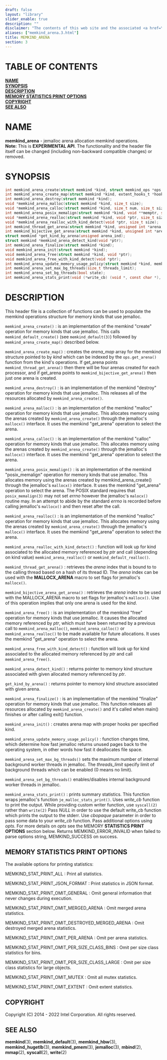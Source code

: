 ```yaml
---
draft: false
layout: "library"
slider_enable: true
description: ""
disclaimer: "The contents of this web site and the associated <a href=\"https://github.com/memkind\">GitHub repositories</a> are BSD-licensed open source."
aliases: ["memkind_arena.3.html"]
title: MEMKIND_ARENA
section: 3
---
```


[comment]: <> (SPDX-License-Identifier: BSD-2-Clause)
[comment]: <> (Copyright 2014-2022, Intel Corporation)

[comment]: <> (memkind_arena.3 -- man page for memkind_arena)

# TABLE OF CONTENTS #

[**NAME**](#name)\
[**SYNOPSIS**](#synopsis)\
[**DESCRIPTION**](#description)\
[**MEMORY STATISTICS PRINT OPTIONS**](#memory-statistics-print-options)\
[**COPYRIGHT**](#copyright)\
[**SEE ALSO**](#see-also)


# NAME #

**memkind_arena** - jemalloc arena allocation memkind operations.\
**Note:** This is **EXPERIMENTAL API**. The functionality and the header file itself can be changed (including non-backward compatible changes) or removed.

# SYNOPSIS #

```c
int memkind_arena_create(struct memkind *kind, struct memkind_ops *ops, const char *name);
int memkind_arena_create_map(struct memkind *kind, extent_hooks_t *hooks);
int memkind_arena_destroy(struct memkind *kind);
void *memkind_arena_malloc(struct memkind *kind, size_t size);
void *memkind_arena_calloc(struct memkind *kind, size_t num, size_t size);
int memkind_arena_posix_memalign(struct memkind *kind, void **memptr, size_t alignment, size_t size);
void *memkind_arena_realloc(struct memkind *kind, void *ptr, size_t size);
void *memkind_arena_realloc_with_kind_detect(void *ptr, size_t size);
int memkind_thread_get_arena(struct memkind *kind, unsigned int *arena, size_t size);
int memkind_bijective_get_arena(struct memkind *kind, unsigned int *arena, size_t size);
struct memkind *get_kind_by_arena(unsigned arena_ind);
struct memkind *memkind_arena_detect_kind(void *ptr);
int memkind_arena_finalize(struct memkind *kind);
void memkind_arena_init(struct memkind *kind);
void memkind_arena_free(struct memkind *kind, void *ptr);
void memkind_arena_free_with_kind_detect(void *ptr);
int memkind_arena_update_memory_usage_policy(struct memkind *kind, memkind_mem_usage_policy policy);
int memkind_arena_set_max_bg_threads(size_t threads_limit);
int memkind_arena_set_bg_threads(bool state);
int memkind_arena_stats_print(void (*write_cb) (void *, const char *), void *cbopaque, memkind_stat_print_opt opts);
```

# DESCRIPTION #

This header file is a collection of functions can be used to populate the memkind operations structure for memory kinds that use jemalloc.

`memkind_arena_create()`
:   is an implementation of the memkind "create" operation for memory kinds that use jemalloc. This calls `memkind_default_create()` (see `memkind_default(3)`) followed by `memkind_arena_create_map()` described below.

`memkind_arena_create_map()`
:   creates the *arena_map* array for the memkind structure pointed to by *kind* which can be indexed by the `ops.get_arena()`  function  from  the  kind's  operations. If get_arena points `memkind_thread_get_arena()` then there will be four arenas created for each processor, and if get_arena points to `memkind_bijective_get_arena()` then just one arena is created.

`memkind_arena_destroy()`
:   is an implementation of the memkind "destroy" operation for memory kinds that use jemalloc. This releases all of the resources allocated by `memkind_arena_create()`.

`memkind_arena_malloc()` 
:   is  an  implementation of the memkind "malloc" operation for memory kinds that use jemalloc. This allocates memory using the arenas created by `memkind_arena_create()` through the jemalloc's `mallocx()` interface. It uses the memkind "get_arena" operation to select the arena.

`memkind_arena_calloc()`
:   is an implementation of the memkind "calloc" operation for memory kinds that use jemalloc. This allocates memory using the arenas created by `memkind_arena_create()` through  the jemalloc's `mallocx()` interface. It uses the memkind "get_arena" operation to select the arena.

`memkind_arena_posix_memalign()`
:   is  an  implementation  of  the  memkind "posix_memalign" operation for memory kinds that use jemalloc. This allocates memory using the arenas created by memkind_arena_create() through the jemalloc's `mallocx()` interface. It uses the memkind "get_arena" operation to select the arena. The POSIX standard requires that `posix_memalign(3)` may not set *errno* however the jemalloc's `malocx()` routine may. In an attempt to abide by the standard *errno* is recorded before calling jemalloc's `mallocx()` and then reset after the call.

`memkind_arena_realloc()`
:   is an implementation of the memkind "realloc" operation for memory kinds that use jemalloc. This allocates memory using the arenas created by `memkind_arena_create()` through the jemalloc's `mallocx()` interface.  It uses the memkind "get_arena" operation to select the arena.

`memkind_arena_realloc_with_kind_detect()`
:   function will look up for kind associated to the allocated memory referenced by *ptr* and call (depending on kind value) `memkind_arena_realloc()` or  `memkind_default_realloc()`.

`memkind_thread_get_arena()`
:   retrieves  the *arena* index that is bound to to the calling thread based on a hash of its thread ID.  The *arena* index can be used with the **MALLOCX_ARENA** macro to set flags for jemalloc's `mallocx()`.

`memkind_bijective_arena_get_arena()`
:   retrieves the *arena* index to be used with the MALLOCX_ARENA macro to set flags for jemalloc's `mallocx()`.  Use of this operation implies that only one arena is used  for  the *kind*.

`memkind_arena_free()`
:   is an implementation of the memkind "free" operation for memory kinds that use jemalloc. It causes the allocated memory referenced by *ptr*, which must have been returned by a previous call to `memkind_arena_malloc()`, `memkind_arena_calloc()` or `memkind_arena_realloc()` to be made available for future allocations. It uses the memkind "get_arena" operation to select the arena.

`memkind_arena_free_with_kind_detect()`
:   function will look up for kind associated to the allocated memory referenced by *ptr* and call `memkind_arena_free()`.

`memkind_arena_detect_kind()`
:   returns pointer to memory kind structure associated with given allocated memory referenced by *ptr*.

`get_kind_by_arena()`
:   returns pointer to memory kind structure associated with given arena.

`memkind_arena_finalize()`
:   is an implementation of the memkind "finalize" operation for memory kinds that use jemalloc. This function releases all resources allocated by `memkind_arena_create()` and  it's called when main() finishes or after calling exit() function.

`memkind_arena_init()`
:   creates arena map with proper hooks per specified kind.

`memkind_arena_update_memory_usage_policy()`
:   function changes time, which determine how fast jemalloc returns unused pages back to the operating system, in other words how fast it deallocates file space.

`memkind_arena_set_max_bg_threads()`
sets the maximum number of internal background worker threads in jemalloc. The *threads_limit* specify limit of background threads which can be enabled (0 means no limit).

`memkind_arena_set_bg_threads()` enables/disables internal background worker threads in jemalloc.

`memkind_arena_stats_print()`
:   prints summary statistics. This function wraps jemalloc's function `je_malloc_stats_print()`.  Uses *write_cb* function to print the output. While providing custom writer function, use `syscall(2)` rather than `write(2)` Pass *NULL* in order to use the default write_cb function which prints the output to the stderr. Use *cbopaque* parameter in order to pass some data to your *write_cb* function. Pass additional options using *opts*. For more details on *opts* see the MEMORY **STATISTICS PRINT OPTIONS** section below.  Returns MEMKIND_ERROR_INVALID when failed to parse options string, MEMKIND_SUCCESS on success.

## MEMORY STATISTICS PRINT OPTIONS ##

The available options for printing statistics:

MEMKIND_STAT_PRINT_ALL
:   Print all statistics.

MEMKIND_STAT_PRINT_JSON_FORMAT
:   Print statistics in JSON format.

MEMKIND_STAT_PRINT_OMIT_GENERAL
:   Omit general information that never changes during execution.

MEMKIND_STAT_PRINT_OMIT_MERGED_ARENA
:   Omit merged arena statistics.

MEMKIND_STAT_PRINT_OMIT_DESTROYED_MERGED_ARENA
:   Omit destroyed merged arena statistics.

MEMKIND_STAT_PRINT_OMIT_PER_ARENA
:   Omit per arena statistics.

MEMKIND_STAT_PRINT_OMIT_PER_SIZE_CLASS_BINS
:   Omit per size class statistics for bins.

MEMKIND_STAT_PRINT_OMIT_PER_SIZE_CLASS_LARGE
:   Omit per size class statistics for large objects.

MEMKIND_STAT_PRINT_OMIT_MUTEX
:   Omit all mutex statistics.

MEMKIND_STAT_PRINT_OMIT_EXTENT
:   Omit extent statistics.

## COPYRIGHT ##

Copyright (C) 2014 - 2022 Intel Corporation. All rights reserved.

## SEE ALSO ##

**memkind**(3), **memkind_default**(3), **memkind_hbw**(3), **memkind_hugetlb**(3), **memkind_pmem**(3), **jemalloc**(3), **mbind**(2), **mmap**(2), **syscall**(2), **write**(2)
